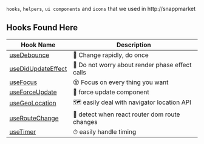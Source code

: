 `hooks`, `helpers`, `ui components` and `icons` that we used in http://snappmarket

## Hooks Found Here


| Hook Name                                         |  Description                                                     |
| ------------------------------------------------- | ---------------------------------------------------------------- |
| [useDebounce](https://github.com/snappmarket/react-hooks/tree/master/packages/hooks/packages/useDebounce)      | 🔂 Change rapidly, do once                                                   |
| [useDidUpdateEffect](https://github.com/snappmarket/react-hooks/tree/master/packages/hooks/useDidUpdateEffect) | 🧵 Do not worry about render phase effect calls                             |
| [useFocus](https://github.com/snappmarket/react-hooks/tree/master/packages/hooks/useFocus)                     | 😵 Focus on every thing you want                                             |
| [useForceUpdate](https://github.com/snappmarket/react-hooks/tree/master/packages/hooks/useForceUpdate)         | 👿 force update component                                                    |
| [useGeoLocation](https://github.com/snappmarket/react-hooks/tree/master/packages/hooks/useGeoLocation)         | 🗺 easily deal with navigator location API                                  |
| [useRouteChange](https://github.com/snappmarket/react-hooks/tree/master/packages/hooks/useRouteChange)         | 🏹 detect when react router dom route changes                                |
| [useTimer](https://github.com/snappmarket/react-hooks/tree/master/packages/hooks/useTimer)                     | ⏱ easily handle timing                                                      |
